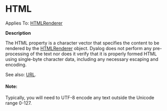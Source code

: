 




<h1 class="heading"><span class="name">HTML</span></h1>

Applies To: [HTMLRenderer](./htmlrenderer.md)


**Description**


The HTML property is a character vector that specifies the content to be rendered by the [HTMLRenderer](./htmlrenderer.md) object. Dyalog does not perform any pre-processing of the text nor does it verify that it is properly formed HTML using single-byte  character data, including any necessary escaping and encoding.


See also: [URL](url.md).

#### Note:


Typically, you will need to UTF-8 encode any text outside the Unicode range 0-127.



